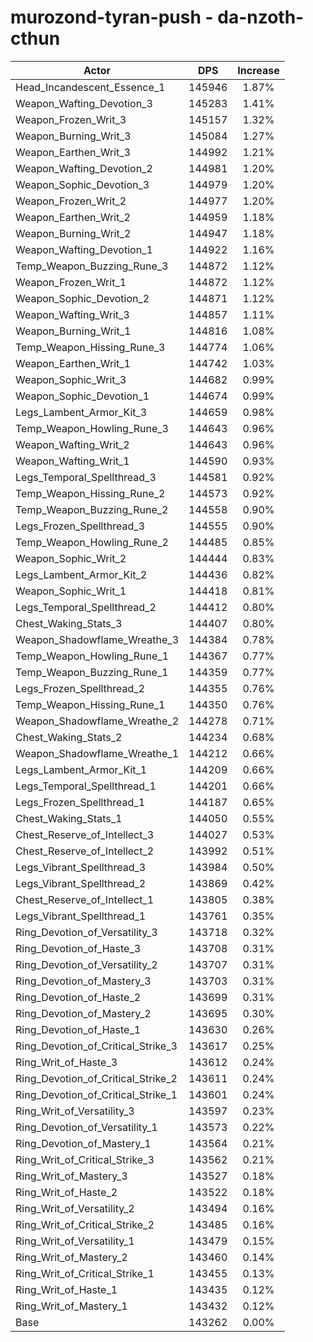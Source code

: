 # murozond-tyran-push - da-nzoth-cthun
| Actor | DPS | Increase |
|---|:---:|:---:|
|Head_Incandescent_Essence_1|145946|1.87%|
|Weapon_Wafting_Devotion_3|145283|1.41%|
|Weapon_Frozen_Writ_3|145157|1.32%|
|Weapon_Burning_Writ_3|145084|1.27%|
|Weapon_Earthen_Writ_3|144992|1.21%|
|Weapon_Wafting_Devotion_2|144981|1.20%|
|Weapon_Sophic_Devotion_3|144979|1.20%|
|Weapon_Frozen_Writ_2|144977|1.20%|
|Weapon_Earthen_Writ_2|144959|1.18%|
|Weapon_Burning_Writ_2|144947|1.18%|
|Weapon_Wafting_Devotion_1|144922|1.16%|
|Temp_Weapon_Buzzing_Rune_3|144872|1.12%|
|Weapon_Frozen_Writ_1|144872|1.12%|
|Weapon_Sophic_Devotion_2|144871|1.12%|
|Weapon_Wafting_Writ_3|144857|1.11%|
|Weapon_Burning_Writ_1|144816|1.08%|
|Temp_Weapon_Hissing_Rune_3|144774|1.06%|
|Weapon_Earthen_Writ_1|144742|1.03%|
|Weapon_Sophic_Writ_3|144682|0.99%|
|Weapon_Sophic_Devotion_1|144674|0.99%|
|Legs_Lambent_Armor_Kit_3|144659|0.98%|
|Temp_Weapon_Howling_Rune_3|144643|0.96%|
|Weapon_Wafting_Writ_2|144643|0.96%|
|Weapon_Wafting_Writ_1|144590|0.93%|
|Legs_Temporal_Spellthread_3|144581|0.92%|
|Temp_Weapon_Hissing_Rune_2|144573|0.92%|
|Temp_Weapon_Buzzing_Rune_2|144558|0.90%|
|Legs_Frozen_Spellthread_3|144555|0.90%|
|Temp_Weapon_Howling_Rune_2|144485|0.85%|
|Weapon_Sophic_Writ_2|144444|0.83%|
|Legs_Lambent_Armor_Kit_2|144436|0.82%|
|Weapon_Sophic_Writ_1|144418|0.81%|
|Legs_Temporal_Spellthread_2|144412|0.80%|
|Chest_Waking_Stats_3|144407|0.80%|
|Weapon_Shadowflame_Wreathe_3|144384|0.78%|
|Temp_Weapon_Howling_Rune_1|144367|0.77%|
|Temp_Weapon_Buzzing_Rune_1|144359|0.77%|
|Legs_Frozen_Spellthread_2|144355|0.76%|
|Temp_Weapon_Hissing_Rune_1|144350|0.76%|
|Weapon_Shadowflame_Wreathe_2|144278|0.71%|
|Chest_Waking_Stats_2|144234|0.68%|
|Weapon_Shadowflame_Wreathe_1|144212|0.66%|
|Legs_Lambent_Armor_Kit_1|144209|0.66%|
|Legs_Temporal_Spellthread_1|144201|0.66%|
|Legs_Frozen_Spellthread_1|144187|0.65%|
|Chest_Waking_Stats_1|144050|0.55%|
|Chest_Reserve_of_Intellect_3|144027|0.53%|
|Chest_Reserve_of_Intellect_2|143992|0.51%|
|Legs_Vibrant_Spellthread_3|143984|0.50%|
|Legs_Vibrant_Spellthread_2|143869|0.42%|
|Chest_Reserve_of_Intellect_1|143805|0.38%|
|Legs_Vibrant_Spellthread_1|143761|0.35%|
|Ring_Devotion_of_Versatility_3|143718|0.32%|
|Ring_Devotion_of_Haste_3|143708|0.31%|
|Ring_Devotion_of_Versatility_2|143707|0.31%|
|Ring_Devotion_of_Mastery_3|143703|0.31%|
|Ring_Devotion_of_Haste_2|143699|0.31%|
|Ring_Devotion_of_Mastery_2|143695|0.30%|
|Ring_Devotion_of_Haste_1|143630|0.26%|
|Ring_Devotion_of_Critical_Strike_3|143617|0.25%|
|Ring_Writ_of_Haste_3|143612|0.24%|
|Ring_Devotion_of_Critical_Strike_2|143611|0.24%|
|Ring_Devotion_of_Critical_Strike_1|143601|0.24%|
|Ring_Writ_of_Versatility_3|143597|0.23%|
|Ring_Devotion_of_Versatility_1|143573|0.22%|
|Ring_Devotion_of_Mastery_1|143564|0.21%|
|Ring_Writ_of_Critical_Strike_3|143562|0.21%|
|Ring_Writ_of_Mastery_3|143527|0.18%|
|Ring_Writ_of_Haste_2|143522|0.18%|
|Ring_Writ_of_Versatility_2|143494|0.16%|
|Ring_Writ_of_Critical_Strike_2|143485|0.16%|
|Ring_Writ_of_Versatility_1|143479|0.15%|
|Ring_Writ_of_Mastery_2|143460|0.14%|
|Ring_Writ_of_Critical_Strike_1|143455|0.13%|
|Ring_Writ_of_Haste_1|143435|0.12%|
|Ring_Writ_of_Mastery_1|143432|0.12%|
|Base|143262|0.00%|
